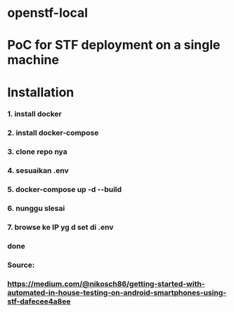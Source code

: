 # openstf-local
PoC for STF deployment on a single machine
===========
# Installation

### 1. install docker
### 2. install docker-compose
### 3. clone repo nya
### 4. sesuaikan .env
### 5. docker-compose up -d --build
### 6. nunggu slesai
### 7. browse ke IP yg d set di .env

### done


### Source:
### https://medium.com/@nikosch86/getting-started-with-automated-in-house-testing-on-android-smartphones-using-stf-dafecee4a8ee  

